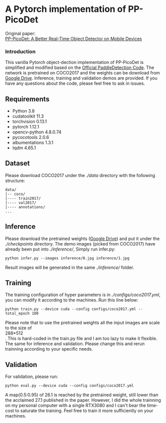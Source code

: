 # A Pytorch implementation of PP-PicoDet 
Original paper:<br>
[PP-PicoDet: A Better Real-Time Object Detector on Mobile Devices](https://arxiv.org/abs/2111.00902)<br>

### Introduction
This vanilla Pytorch object-dection implementation of PP-PicoDet is simplified and modified based on the [Official PaddleDetection Code](https://github.com/PaddlePaddle/PaddleDetection/blob/release/2.6/configs/picodet/README_en.md). The network is pretrained on COCO2017 and the weights can be download from [Google Drive](https://drive.google.com/u/0/uc?id=15aeB6sEVKzyB20tISF38qegZ1bdJm9ZL&export=download). Inference, training and validation demos are provided. If you have any questions about the code, please feel free to ask in issues.

## Requirements
- Python 3.8
- cudatoolkit 11.3
- torchvision 0.13.1
- pytorch 1.12.1
- opencv-python 4.8.0.74
- pycocotools 2.0.6
- albumentations 1.3.1
- tqdm 4.65.1

## Dataset
Please download COCO2017 under the *./data* directory with the following structure:
```
data/
|-- coco/
|---- train2017/
|---- val2017/
|---- annotations/
...
```

## Inference
Please download the pretrained weights ([Google Drive](https://drive.google.com/u/0/uc?id=15aeB6sEVKzyB20tISF38qegZ1bdJm9ZL&export=download)) and put it under the *./checkpoints* directory.
The demo images (picked from COCO2017) have already been put into *./inference/*, Simply run infer.py:
```shell
python infer.py --images inference/0.jpg inference/1.jpg 
```
Result images will be generated in the same *./inference/* folder.

## Training
The training configuration of hyper parameters is in *./configs/coco2017.yml*, you can modify it according to the machines.
Run this line below: 
```shell
python train.py --device cuda --config configs/coco2017.yml --total_epoch 100
```
Please note that to use the pretrained weights all the input images are scale to the size of <br>288*512<br>. This is hard-coded in the train.py file and I am too lazy to make it flexible. The same for inference and validation. Please change this and rerun trainning according to your specific needs.

## Validation
For validation, please run:
```shell
python eval.py --device cuda --config configs/coco2017.yml
```
A map(0.5:0.95) of 26.1 is reached by the pretrained weight, still lower than the acclaimed 27.1 published in the paper. However, I did the whole trainning on my personal computer with a single RTX3080 and I can't bear the time-cost to saturate the training. Feel free to train it more sufficiently on your machines. 
